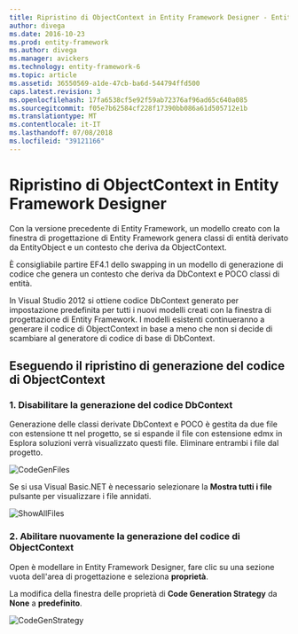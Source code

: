 ```yaml
---
title: Ripristino di ObjectContext in Entity Framework Designer - Entity Framework 6
author: divega
ms.date: 2016-10-23
ms.prod: entity-framework
ms.author: divega
ms.manager: avickers
ms.technology: entity-framework-6
ms.topic: article
ms.assetid: 36550569-a1de-47cb-ba6d-544794ffd500
caps.latest.revision: 3
ms.openlocfilehash: 17fa6538cf5e92f59ab72376af96ad65c640a085
ms.sourcegitcommit: f05e7b62584cf228f17390bb086a61d505712e1b
ms.translationtype: MT
ms.contentlocale: it-IT
ms.lasthandoff: 07/08/2018
ms.locfileid: "39121166"
---
```

# <a name="reverting-to-objectcontext-in-entity-framework-designer"></a>Ripristino di ObjectContext in Entity Framework Designer
Con la versione precedente di Entity Framework, un modello creato con la finestra di progettazione di Entity Framework genera classi di entità derivato da EntityObject e un contesto che deriva da ObjectContext.

È consigliabile partire EF4.1 dello swapping in un modello di generazione di codice che genera un contesto che deriva da DbContext e POCO classi di entità.

In Visual Studio 2012 si ottiene codice DbContext generato per impostazione predefinita per tutti i nuovi modelli creati con la finestra di progettazione di Entity Framework. I modelli esistenti continueranno a generare il codice di ObjectContext in base a meno che non si decide di scambiare al generatore di codice di base di DbContext.

## <a name="reverting-back-to-objectcontext-code-generation"></a>Eseguendo il ripristino di generazione del codice di ObjectContext

### <a name="1-disable-dbcontext-code-generation"></a>1. Disabilitare la generazione del codice DbContext

Generazione delle classi derivate DbContext e POCO è gestita da due file con estensione tt nel progetto, se si espande il file con estensione edmx in Esplora soluzioni verrà visualizzato questi file. Eliminare entrambi i file dal progetto.

![CodeGenFiles](~/ef6/media/codegenfiles.png)

Se si usa Visual Basic.NET è necessario selezionare la **Mostra tutti i file** pulsante per visualizzare i file annidati.

![ShowAllFiles](~/ef6/media/showallfiles.png)

### <a name="2-re-enable-objectcontext-code-generation"></a>2. Abilitare nuovamente la generazione del codice di ObjectContext

Open è modellare in Entity Framework Designer, fare clic su una sezione vuota dell'area di progettazione e seleziona **proprietà**.

La modifica della finestra delle proprietà di **Code Generation Strategy** da **None** a **predefinito**.

![CodeGenStrategy](~/ef6/media/codegenstrategy.png)
